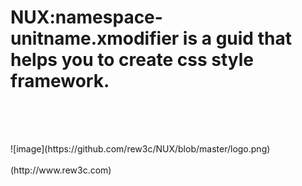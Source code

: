 # NUX:namespace-unitname.xmodifier is a guid that helps you to create css style framework.

<div style="height:30px; backgroud:#f00;">
</div>
  <br />
  <br />
![image](https://github.com/rew3c/NUX/blob/master/logo.png)  
  <br />
  <br />  
(http://www.rew3c.com)
